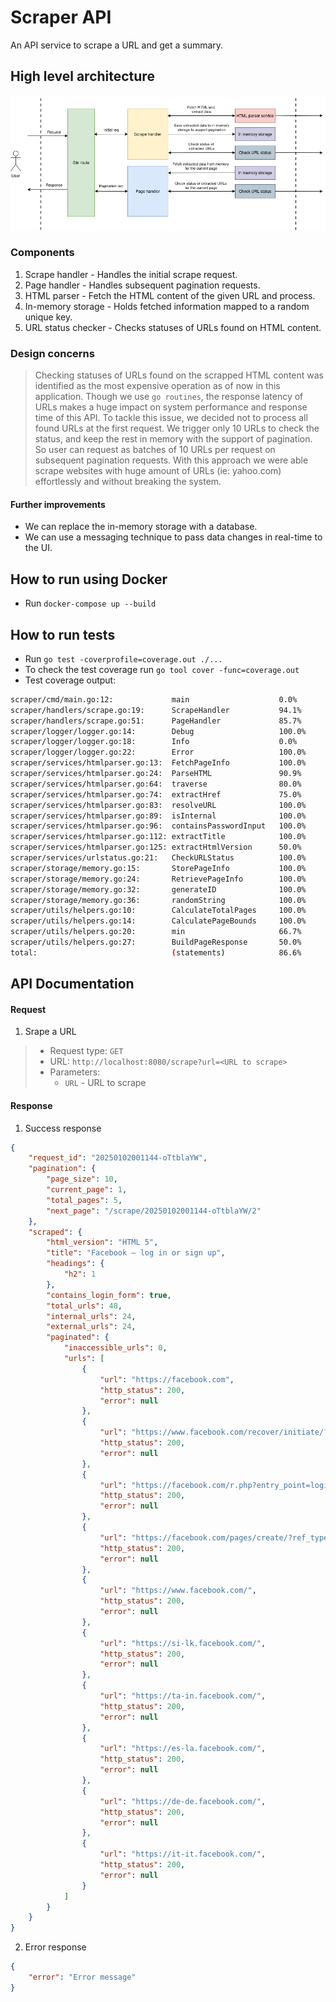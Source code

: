# Scraper API

An API service to scrape a URL and get a summary.

## High level architecture

![High level diagram](./docs/highlevel_arch_diagram.jpg)

### Components

1. Scrape handler - Handles the initial scrape request.
2. Page handler - Handles subsequent pagination requests.
3. HTML parser - Fetch the HTML content of the given URL and process.
4. In-memory storage - Holds fetched information mapped to a random unique key.
5. URL status checker - Checks statuses of URLs found on HTML content.

### Design concerns

> Checking statuses of URLs found on the scrapped HTML content was identified as the most expensive operation as of now in this application. Though we use `go routines`, the response latency of URLs makes a huge impact on system performance and response time of this API. To tackle this issue, we decided not to process all found URLs at the first request. We trigger only 10 URLs to check the status, and keep the rest in memory with the support of pagination. So user can request as batches of 10 URLs per request on subsequent pagination requests. With this approach we were able scrape websites with huge amount of URLs (ie: yahoo.com) effortlessly and without breaking the system. 

#### Further improvements

* We can replace the in-memory storage with a database.
* We can use a messaging technique to pass data changes in real-time to the UI.

## How to run using Docker

* Run `docker-compose up --build`

## How to run tests

* Run `go test -coverprofile=coverage.out ./...`
* To check the test coverage run `go tool cover -func=coverage.out`
* Test coverage output:

```bash
scraper/cmd/main.go:12:			    main			        0.0%
scraper/handlers/scrape.go:19:		ScrapeHandler		    94.1%
scraper/handlers/scrape.go:51:		PageHandler		        85.7%
scraper/logger/logger.go:14:		Debug			        100.0%
scraper/logger/logger.go:18:		Info			        0.0%
scraper/logger/logger.go:22:		Error			        100.0%
scraper/services/htmlparser.go:13:	FetchPageInfo		    100.0%
scraper/services/htmlparser.go:24:	ParseHTML		        90.9%
scraper/services/htmlparser.go:64:	traverse		        80.0%
scraper/services/htmlparser.go:74:	extractHref		        75.0%
scraper/services/htmlparser.go:83:	resolveURL		        100.0%
scraper/services/htmlparser.go:89:	isInternal		        100.0%
scraper/services/htmlparser.go:96:	containsPasswordInput	100.0%
scraper/services/htmlparser.go:112:	extractTitle		    100.0%
scraper/services/htmlparser.go:125:	extractHtmlVersion	    50.0%
scraper/services/urlstatus.go:21:	CheckURLStatus		    100.0%
scraper/storage/memory.go:15:		StorePageInfo		    100.0%
scraper/storage/memory.go:24:		RetrievePageInfo	    100.0%
scraper/storage/memory.go:32:		generateID		        100.0%
scraper/storage/memory.go:36:		randomString		    100.0%
scraper/utils/helpers.go:10:		CalculateTotalPages	    100.0%
scraper/utils/helpers.go:14:		CalculatePageBounds	    100.0%
scraper/utils/helpers.go:20:		min			            66.7%
scraper/utils/helpers.go:27:		BuildPageResponse	    50.0%
total:					            (statements)		    86.6%

```

## API Documentation

#### Request
1. Srape a URL

> * Request type: `GET`
> * URL: `http://localhost:8080/scrape?url=<URL to scrape>`
> * Parameters:
>    * `URL` - URL to scrape

#### Response

1. Success response

```json
{
    "request_id": "20250102001144-oTtblaYW",
    "pagination": {
        "page_size": 10,
        "current_page": 1,
        "total_pages": 5,
        "next_page": "/scrape/20250102001144-oTtblaYW/2"
    },
    "scraped": {
        "html_version": "HTML 5",
        "title": "Facebook – log in or sign up",
        "headings": {
            "h2": 1
        },
        "contains_login_form": true,
        "total_urls": 48,
        "internal_urls": 24,
        "external_urls": 24,
        "paginated": {
            "inaccessible_urls": 0,
            "urls": [
                {
                    "url": "https://facebook.com",
                    "http_status": 200,
                    "error": null
                },
                {
                    "url": "https://www.facebook.com/recover/initiate/?privacy_mutation_token=eyJ0eXBlIjowLCJjcmVhdGlvbl90aW1lIjoxNzM1NzU2OTA0LCJjYWxsc2l0ZV9pZCI6MzgxMjI5MDc5NTc1OTQ2fQ%3D%3D&ars=facebook_login&next",
                    "http_status": 200,
                    "error": null
                },
                {
                    "url": "https://facebook.com/r.php?entry_point=login",
                    "http_status": 200,
                    "error": null
                },
                {
                    "url": "https://facebook.com/pages/create/?ref_type=registration_form",
                    "http_status": 200,
                    "error": null
                },
                {
                    "url": "https://www.facebook.com/",
                    "http_status": 200,
                    "error": null
                },
                {
                    "url": "https://si-lk.facebook.com/",
                    "http_status": 200,
                    "error": null
                },
                {
                    "url": "https://ta-in.facebook.com/",
                    "http_status": 200,
                    "error": null
                },
                {
                    "url": "https://es-la.facebook.com/",
                    "http_status": 200,
                    "error": null
                },
                {
                    "url": "https://de-de.facebook.com/",
                    "http_status": 200,
                    "error": null
                },
                {
                    "url": "https://it-it.facebook.com/",
                    "http_status": 200,
                    "error": null
                }
            ]
        }
    }
}
```

2. Error response

```json
{
    "error": "Error message"
}
```
